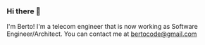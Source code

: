### Hi there 👋

I'm Berto!
I'm a telecom engineer that is now working as Software Engineer/Architect.
You can contact me at bertocode@gmail.com
